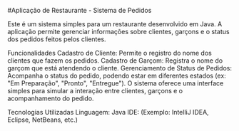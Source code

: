 #Aplicação de Restaurante - Sistema de Pedidos


Este é um sistema simples para um restaurante desenvolvido em Java. A aplicação permite gerenciar informações sobre clientes, garçons e o status dos pedidos feitos pelos clientes.

Funcionalidades
Cadastro de Cliente: Permite o registro do nome dos clientes que fazem os pedidos.
Cadastro de Garçom: Registra o nome do garçom que está atendendo o cliente.
Gerenciamento de Status de Pedidos: Acompanha o status do pedido, podendo estar em diferentes estados (ex: "Em Preparação", "Pronto", "Entregue").
O sistema oferece uma interface simples para simular a interação entre clientes, garçons e o acompanhamento do pedido.

Tecnologias Utilizadas
Linguagem: Java
IDE: (Exemplo: IntelliJ IDEA, Eclipse, NetBeans, etc.)

